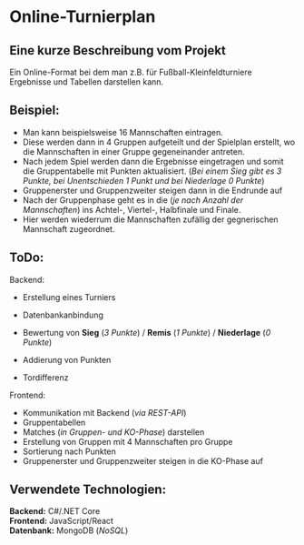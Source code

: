 # Online-Turnierplan

## Eine kurze Beschreibung vom Projekt

Ein Online-Format bei dem man z.B. für Fußball-Kleinfeldturniere Ergebnisse und Tabellen darstellen kann.

## Beispiel:

-   Man kann beispielsweise 16 Mannschaften eintragen.
-   Diese werden dann in 4 Gruppen aufgeteilt und der Spielplan erstellt, wo die Mannschaften in einer Gruppe gegeneinander antreten.
-   Nach jedem Spiel werden dann die Ergebnisse eingetragen und somit die
    Gruppentabelle mit Punkten aktualisiert. (_Bei einem Sieg gibt es 3 Punkte, bei Unentschieden 1 Punkt und bei Niederlage 0 Punkte_)
-   Gruppenerster und Gruppenzweiter steigen dann in die Endrunde auf
-   Nach der Gruppenphase geht es in die (_je nach Anzahl der Mannschaften_) ins Achtel-, Viertel-, Halbfinale und Finale.
-   Hier werden wiederrum die Mannschaften zufällig der gegnerischen Mannschaft zugeordnet.

## ToDo:

Backend:

-   Erstellung eines Turniers
-   Datenbankanbindung

-   Bewertung von **Sieg** (_3 Punkte_) / **Remis** (_1 Punkte_) / **Niederlage** (_0 Punkte_)
-   Addierung von Punkten
-   Tordifferenz

Frontend:

-   Kommunikation mit Backend (_via REST-API_)
-   Gruppentabellen
-   Matches (_in Gruppen- und KO-Phase_) darstellen
-   Erstellung von Gruppen mit 4 Mannschaften pro Gruppe
-   Sortierung nach Punkten
-   Gruppenerster und Gruppenzweiter steigen in die KO-Phase auf

## Verwendete Technologien:

**Backend:** C#/.NET Core \
**Frontend:** JavaScript/React \
**Datenbank:** MongoDB (_NoSQL_)
